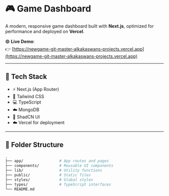 # 🎮 Game Dashboard

A modern, responsive game dashboard built with **Next.js**, optimized for performance and deployed on **Vercel**.

🟢 **Live Demo**:  
👉 [https://newgame-git-master-alkakaswans-projects.vercel.app](https://newgame-git-master-alkakaswans-projects.vercel.app)

---

## 🚀 Tech Stack

- ⚡️ Next.js (App Router)
- 💅 Tailwind CSS
- 💻 TypeScript
- ☁️ MongoDB
- 🎨 ShadCN UI
- ☁️ Vercel for deployment


---

## 📁 Folder Structure

```bash
.
├── app/                # App routes and pages
├── components/         # Reusable UI components
├── lib/                # Utility functions
├── public/             # Static files
├── styles/             # Global styles
├── types/              # TypeScript interfaces
└── README.md
